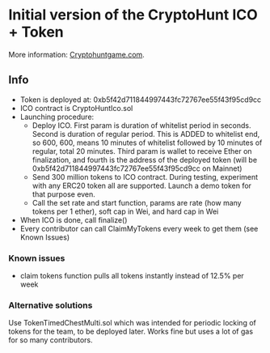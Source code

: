# Initial version of the CryptoHunt ICO + Token

More information: [Cryptohuntgame.com](http://cryptohuntgame.com).

## Info

- Token is deployed at: 0xb5f42d711844997443fc72767ee55f43f95cd9cc
- ICO contract is CryptoHuntIco.sol
- Launching procedure:
  - Deploy ICO. First param is duration of whitelist period in seconds. Second is duration of regular period. This is ADDED to whitelist end, so 600, 600, means 10 minutes of whitelist followed by 10 minutes of regular, total 20 minutes. Third param is wallet to receive Ether on finalization, and fourth is the address of the deployed token (will be 0xb5f42d711844997443fc72767ee55f43f95cd9cc on Mainnet)
  - Send 300 million tokens to ICO contract. During testing, experiment with any ERC20 token all are supported. Launch a demo token for that purpose even.
  - Call the set rate and start function, params are rate (how many tokens per 1 ether), soft cap in Wei, and hard cap in Wei
- When ICO is done, call finalize()
- Every contributor can call ClaimMyTokens every week to get them (see Known Issues)

### Known issues

- claim tokens function pulls all tokens instantly instead of 12.5% per week

### Alternative solutions

Use TokenTimedChestMulti.sol which was intended for periodic locking of tokens for the team, to be deployed later. Works fine but uses a lot of gas for so many contributors.